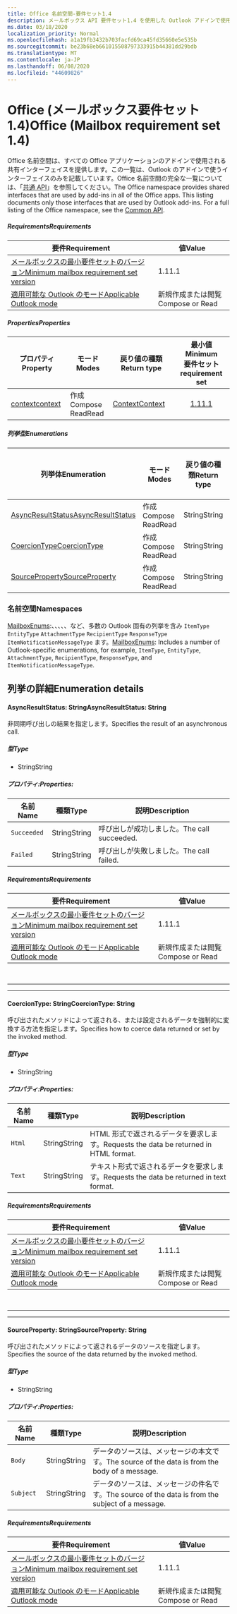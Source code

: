 ```yaml
---
title: Office 名前空間-要件セット1.4
description: メールボックス API 要件セット1.4 を使用した Outlook アドインで使用可能な Office 名前空間メンバー。
ms.date: 03/18/2020
localization_priority: Normal
ms.openlocfilehash: a1a19fb3432b703facfd69ca45fd35660e5e535b
ms.sourcegitcommit: be23b68eb661015508797333915b44381dd29bdb
ms.translationtype: MT
ms.contentlocale: ja-JP
ms.lasthandoff: 06/08/2020
ms.locfileid: "44609826"
---
```

# <a name="office-mailbox-requirement-set-14"></a><span data-ttu-id="62654-103">Office (メールボックス要件セット 1.4)</span><span class="sxs-lookup"><span data-stu-id="62654-103">Office (Mailbox requirement set 1.4)</span></span>

<span data-ttu-id="62654-p101">Office 名前空間は、すべての Office アプリケーションのアドインで使用される共有インターフェイスを提供します。この一覧は、Outlook のアドインで使うインターフェイスのみを記載しています。Office 名前空間の完全な一覧については、「[共通 API](/javascript/api/office)」を参照してください。</span><span class="sxs-lookup"><span data-stu-id="62654-p101">The Office namespace provides shared interfaces that are used by add-ins in all of the Office apps. This listing documents only those interfaces that are used by Outlook add-ins. For a full listing of the Office namespace, see the [Common API](/javascript/api/office).</span></span>

##### <a name="requirements"></a><span data-ttu-id="62654-106">Requirements</span><span class="sxs-lookup"><span data-stu-id="62654-106">Requirements</span></span>

|<span data-ttu-id="62654-107">要件</span><span class="sxs-lookup"><span data-stu-id="62654-107">Requirement</span></span>| <span data-ttu-id="62654-108">値</span><span class="sxs-lookup"><span data-stu-id="62654-108">Value</span></span>|
|---|---|
|[<span data-ttu-id="62654-109">メールボックスの最小要件セットのバージョン</span><span class="sxs-lookup"><span data-stu-id="62654-109">Minimum mailbox requirement set version</span></span>](../../requirement-sets/outlook-api-requirement-sets.md)| <span data-ttu-id="62654-110">1.1</span><span class="sxs-lookup"><span data-stu-id="62654-110">1.1</span></span>|
|[<span data-ttu-id="62654-111">適用可能な Outlook のモード</span><span class="sxs-lookup"><span data-stu-id="62654-111">Applicable Outlook mode</span></span>](../../../outlook/outlook-add-ins-overview.md#extension-points)| <span data-ttu-id="62654-112">新規作成または閲覧</span><span class="sxs-lookup"><span data-stu-id="62654-112">Compose or Read</span></span>|

##### <a name="properties"></a><span data-ttu-id="62654-113">Properties</span><span class="sxs-lookup"><span data-stu-id="62654-113">Properties</span></span>

| <span data-ttu-id="62654-114">プロパティ</span><span class="sxs-lookup"><span data-stu-id="62654-114">Property</span></span> | <span data-ttu-id="62654-115">モード</span><span class="sxs-lookup"><span data-stu-id="62654-115">Modes</span></span> | <span data-ttu-id="62654-116">戻り値の種類</span><span class="sxs-lookup"><span data-stu-id="62654-116">Return type</span></span> | <span data-ttu-id="62654-117">最小値</span><span class="sxs-lookup"><span data-stu-id="62654-117">Minimum</span></span><br><span data-ttu-id="62654-118">要件セット</span><span class="sxs-lookup"><span data-stu-id="62654-118">requirement set</span></span> |
|---|---|---|:---:|
| [<span data-ttu-id="62654-119">context</span><span class="sxs-lookup"><span data-stu-id="62654-119">context</span></span>](office.context.md) | <span data-ttu-id="62654-120">作成</span><span class="sxs-lookup"><span data-stu-id="62654-120">Compose</span></span><br><span data-ttu-id="62654-121">Read</span><span class="sxs-lookup"><span data-stu-id="62654-121">Read</span></span> | [<span data-ttu-id="62654-122">Context</span><span class="sxs-lookup"><span data-stu-id="62654-122">Context</span></span>](/javascript/api/office/office.context?view=outlook-js-1.4) | [<span data-ttu-id="62654-123">1.1</span><span class="sxs-lookup"><span data-stu-id="62654-123">1.1</span></span>](../requirement-set-1.1/outlook-requirement-set-1.1.md) |

##### <a name="enumerations"></a><span data-ttu-id="62654-124">列挙型</span><span class="sxs-lookup"><span data-stu-id="62654-124">Enumerations</span></span>

| <span data-ttu-id="62654-125">列挙体</span><span class="sxs-lookup"><span data-stu-id="62654-125">Enumeration</span></span> | <span data-ttu-id="62654-126">モード</span><span class="sxs-lookup"><span data-stu-id="62654-126">Modes</span></span> | <span data-ttu-id="62654-127">戻り値の種類</span><span class="sxs-lookup"><span data-stu-id="62654-127">Return type</span></span> | <span data-ttu-id="62654-128">最小値</span><span class="sxs-lookup"><span data-stu-id="62654-128">Minimum</span></span><br><span data-ttu-id="62654-129">要件セット</span><span class="sxs-lookup"><span data-stu-id="62654-129">requirement set</span></span> |
|---|---|---|:---:|
| [<span data-ttu-id="62654-130">AsyncResultStatus</span><span class="sxs-lookup"><span data-stu-id="62654-130">AsyncResultStatus</span></span>](#asyncresultstatus-string) | <span data-ttu-id="62654-131">作成</span><span class="sxs-lookup"><span data-stu-id="62654-131">Compose</span></span><br><span data-ttu-id="62654-132">Read</span><span class="sxs-lookup"><span data-stu-id="62654-132">Read</span></span> | <span data-ttu-id="62654-133">String</span><span class="sxs-lookup"><span data-stu-id="62654-133">String</span></span> | [<span data-ttu-id="62654-134">1.1</span><span class="sxs-lookup"><span data-stu-id="62654-134">1.1</span></span>](../requirement-set-1.1/outlook-requirement-set-1.1.md) |
| [<span data-ttu-id="62654-135">CoercionType</span><span class="sxs-lookup"><span data-stu-id="62654-135">CoercionType</span></span>](#coerciontype-string) | <span data-ttu-id="62654-136">作成</span><span class="sxs-lookup"><span data-stu-id="62654-136">Compose</span></span><br><span data-ttu-id="62654-137">Read</span><span class="sxs-lookup"><span data-stu-id="62654-137">Read</span></span> | <span data-ttu-id="62654-138">String</span><span class="sxs-lookup"><span data-stu-id="62654-138">String</span></span> | [<span data-ttu-id="62654-139">1.1</span><span class="sxs-lookup"><span data-stu-id="62654-139">1.1</span></span>](../requirement-set-1.1/outlook-requirement-set-1.1.md) |
| [<span data-ttu-id="62654-140">SourceProperty</span><span class="sxs-lookup"><span data-stu-id="62654-140">SourceProperty</span></span>](#sourceproperty-string) | <span data-ttu-id="62654-141">作成</span><span class="sxs-lookup"><span data-stu-id="62654-141">Compose</span></span><br><span data-ttu-id="62654-142">Read</span><span class="sxs-lookup"><span data-stu-id="62654-142">Read</span></span> | <span data-ttu-id="62654-143">String</span><span class="sxs-lookup"><span data-stu-id="62654-143">String</span></span> | [<span data-ttu-id="62654-144">1.1</span><span class="sxs-lookup"><span data-stu-id="62654-144">1.1</span></span>](../requirement-set-1.1/outlook-requirement-set-1.1.md) |

### <a name="namespaces"></a><span data-ttu-id="62654-145">名前空間</span><span class="sxs-lookup"><span data-stu-id="62654-145">Namespaces</span></span>

<span data-ttu-id="62654-146">[MailboxEnums](/javascript/api/outlook/office.mailboxenums.attachmentcontentformat?view=outlook-js-1.4):、、、、、など、多数の Outlook 固有の列挙を含み `ItemType` `EntityType` `AttachmentType` `RecipientType` `ResponseType` `ItemNotificationMessageType` ます。</span><span class="sxs-lookup"><span data-stu-id="62654-146">[MailboxEnums](/javascript/api/outlook/office.mailboxenums.attachmentcontentformat?view=outlook-js-1.4): Includes a number of Outlook-specific enumerations, for example, `ItemType`, `EntityType`, `AttachmentType`, `RecipientType`, `ResponseType`, and `ItemNotificationMessageType`.</span></span>

## <a name="enumeration-details"></a><span data-ttu-id="62654-147">列挙の詳細</span><span class="sxs-lookup"><span data-stu-id="62654-147">Enumeration details</span></span>

#### <a name="asyncresultstatus-string"></a><span data-ttu-id="62654-148">AsyncResultStatus: String</span><span class="sxs-lookup"><span data-stu-id="62654-148">AsyncResultStatus: String</span></span>

<span data-ttu-id="62654-149">非同期呼び出しの結果を指定します。</span><span class="sxs-lookup"><span data-stu-id="62654-149">Specifies the result of an asynchronous call.</span></span>

##### <a name="type"></a><span data-ttu-id="62654-150">型</span><span class="sxs-lookup"><span data-stu-id="62654-150">Type</span></span>

*   <span data-ttu-id="62654-151">String</span><span class="sxs-lookup"><span data-stu-id="62654-151">String</span></span>

##### <a name="properties"></a><span data-ttu-id="62654-152">プロパティ:</span><span class="sxs-lookup"><span data-stu-id="62654-152">Properties:</span></span>

|<span data-ttu-id="62654-153">名前</span><span class="sxs-lookup"><span data-stu-id="62654-153">Name</span></span>| <span data-ttu-id="62654-154">種類</span><span class="sxs-lookup"><span data-stu-id="62654-154">Type</span></span>| <span data-ttu-id="62654-155">説明</span><span class="sxs-lookup"><span data-stu-id="62654-155">Description</span></span>|
|---|---|---|
|`Succeeded`| <span data-ttu-id="62654-156">String</span><span class="sxs-lookup"><span data-stu-id="62654-156">String</span></span>|<span data-ttu-id="62654-157">呼び出しが成功しました。</span><span class="sxs-lookup"><span data-stu-id="62654-157">The call succeeded.</span></span>|
|`Failed`| <span data-ttu-id="62654-158">String</span><span class="sxs-lookup"><span data-stu-id="62654-158">String</span></span>|<span data-ttu-id="62654-159">呼び出しが失敗しました。</span><span class="sxs-lookup"><span data-stu-id="62654-159">The call failed.</span></span>|

##### <a name="requirements"></a><span data-ttu-id="62654-160">Requirements</span><span class="sxs-lookup"><span data-stu-id="62654-160">Requirements</span></span>

|<span data-ttu-id="62654-161">要件</span><span class="sxs-lookup"><span data-stu-id="62654-161">Requirement</span></span>| <span data-ttu-id="62654-162">値</span><span class="sxs-lookup"><span data-stu-id="62654-162">Value</span></span>|
|---|---|
|[<span data-ttu-id="62654-163">メールボックスの最小要件セットのバージョン</span><span class="sxs-lookup"><span data-stu-id="62654-163">Minimum mailbox requirement set version</span></span>](../../requirement-sets/outlook-api-requirement-sets.md)| <span data-ttu-id="62654-164">1.1</span><span class="sxs-lookup"><span data-stu-id="62654-164">1.1</span></span>|
|[<span data-ttu-id="62654-165">適用可能な Outlook のモード</span><span class="sxs-lookup"><span data-stu-id="62654-165">Applicable Outlook mode</span></span>](../../../outlook/outlook-add-ins-overview.md#extension-points)| <span data-ttu-id="62654-166">新規作成または閲覧</span><span class="sxs-lookup"><span data-stu-id="62654-166">Compose or Read</span></span>|

<br>

---
---

#### <a name="coerciontype-string"></a><span data-ttu-id="62654-167">CoercionType: String</span><span class="sxs-lookup"><span data-stu-id="62654-167">CoercionType: String</span></span>

<span data-ttu-id="62654-168">呼び出されたメソッドによって返される、または設定されるデータを強制的に変換する方法を指定します。</span><span class="sxs-lookup"><span data-stu-id="62654-168">Specifies how to coerce data returned or set by the invoked method.</span></span>

##### <a name="type"></a><span data-ttu-id="62654-169">型</span><span class="sxs-lookup"><span data-stu-id="62654-169">Type</span></span>

*   <span data-ttu-id="62654-170">String</span><span class="sxs-lookup"><span data-stu-id="62654-170">String</span></span>

##### <a name="properties"></a><span data-ttu-id="62654-171">プロパティ:</span><span class="sxs-lookup"><span data-stu-id="62654-171">Properties:</span></span>

|<span data-ttu-id="62654-172">名前</span><span class="sxs-lookup"><span data-stu-id="62654-172">Name</span></span>| <span data-ttu-id="62654-173">種類</span><span class="sxs-lookup"><span data-stu-id="62654-173">Type</span></span>| <span data-ttu-id="62654-174">説明</span><span class="sxs-lookup"><span data-stu-id="62654-174">Description</span></span>|
|---|---|---|
|`Html`| <span data-ttu-id="62654-175">String</span><span class="sxs-lookup"><span data-stu-id="62654-175">String</span></span>|<span data-ttu-id="62654-176">HTML 形式で返されるデータを要求します。</span><span class="sxs-lookup"><span data-stu-id="62654-176">Requests the data be returned in HTML format.</span></span>|
|`Text`| <span data-ttu-id="62654-177">String</span><span class="sxs-lookup"><span data-stu-id="62654-177">String</span></span>|<span data-ttu-id="62654-178">テキスト形式で返されるデータを要求します。</span><span class="sxs-lookup"><span data-stu-id="62654-178">Requests the data be returned in text format.</span></span>|

##### <a name="requirements"></a><span data-ttu-id="62654-179">Requirements</span><span class="sxs-lookup"><span data-stu-id="62654-179">Requirements</span></span>

|<span data-ttu-id="62654-180">要件</span><span class="sxs-lookup"><span data-stu-id="62654-180">Requirement</span></span>| <span data-ttu-id="62654-181">値</span><span class="sxs-lookup"><span data-stu-id="62654-181">Value</span></span>|
|---|---|
|[<span data-ttu-id="62654-182">メールボックスの最小要件セットのバージョン</span><span class="sxs-lookup"><span data-stu-id="62654-182">Minimum mailbox requirement set version</span></span>](../../requirement-sets/outlook-api-requirement-sets.md)| <span data-ttu-id="62654-183">1.1</span><span class="sxs-lookup"><span data-stu-id="62654-183">1.1</span></span>|
|[<span data-ttu-id="62654-184">適用可能な Outlook のモード</span><span class="sxs-lookup"><span data-stu-id="62654-184">Applicable Outlook mode</span></span>](../../../outlook/outlook-add-ins-overview.md#extension-points)| <span data-ttu-id="62654-185">新規作成または閲覧</span><span class="sxs-lookup"><span data-stu-id="62654-185">Compose or Read</span></span>|

<br>

---
---

#### <a name="sourceproperty-string"></a><span data-ttu-id="62654-186">SourceProperty: String</span><span class="sxs-lookup"><span data-stu-id="62654-186">SourceProperty: String</span></span>

<span data-ttu-id="62654-187">呼び出されたメソッドによって返されるデータのソースを指定します。</span><span class="sxs-lookup"><span data-stu-id="62654-187">Specifies the source of the data returned by the invoked method.</span></span>

##### <a name="type"></a><span data-ttu-id="62654-188">型</span><span class="sxs-lookup"><span data-stu-id="62654-188">Type</span></span>

*   <span data-ttu-id="62654-189">String</span><span class="sxs-lookup"><span data-stu-id="62654-189">String</span></span>

##### <a name="properties"></a><span data-ttu-id="62654-190">プロパティ:</span><span class="sxs-lookup"><span data-stu-id="62654-190">Properties:</span></span>

|<span data-ttu-id="62654-191">名前</span><span class="sxs-lookup"><span data-stu-id="62654-191">Name</span></span>| <span data-ttu-id="62654-192">種類</span><span class="sxs-lookup"><span data-stu-id="62654-192">Type</span></span>| <span data-ttu-id="62654-193">説明</span><span class="sxs-lookup"><span data-stu-id="62654-193">Description</span></span>|
|---|---|---|
|`Body`| <span data-ttu-id="62654-194">String</span><span class="sxs-lookup"><span data-stu-id="62654-194">String</span></span>|<span data-ttu-id="62654-195">データのソースは、メッセージの本文です。</span><span class="sxs-lookup"><span data-stu-id="62654-195">The source of the data is from the body of a message.</span></span>|
|`Subject`| <span data-ttu-id="62654-196">String</span><span class="sxs-lookup"><span data-stu-id="62654-196">String</span></span>|<span data-ttu-id="62654-197">データのソースは、メッセージの件名です。</span><span class="sxs-lookup"><span data-stu-id="62654-197">The source of the data is from the subject of a message.</span></span>|

##### <a name="requirements"></a><span data-ttu-id="62654-198">Requirements</span><span class="sxs-lookup"><span data-stu-id="62654-198">Requirements</span></span>

|<span data-ttu-id="62654-199">要件</span><span class="sxs-lookup"><span data-stu-id="62654-199">Requirement</span></span>| <span data-ttu-id="62654-200">値</span><span class="sxs-lookup"><span data-stu-id="62654-200">Value</span></span>|
|---|---|
|[<span data-ttu-id="62654-201">メールボックスの最小要件セットのバージョン</span><span class="sxs-lookup"><span data-stu-id="62654-201">Minimum mailbox requirement set version</span></span>](../../requirement-sets/outlook-api-requirement-sets.md)| <span data-ttu-id="62654-202">1.1</span><span class="sxs-lookup"><span data-stu-id="62654-202">1.1</span></span>|
|[<span data-ttu-id="62654-203">適用可能な Outlook のモード</span><span class="sxs-lookup"><span data-stu-id="62654-203">Applicable Outlook mode</span></span>](../../../outlook/outlook-add-ins-overview.md#extension-points)| <span data-ttu-id="62654-204">新規作成または閲覧</span><span class="sxs-lookup"><span data-stu-id="62654-204">Compose or Read</span></span>|

